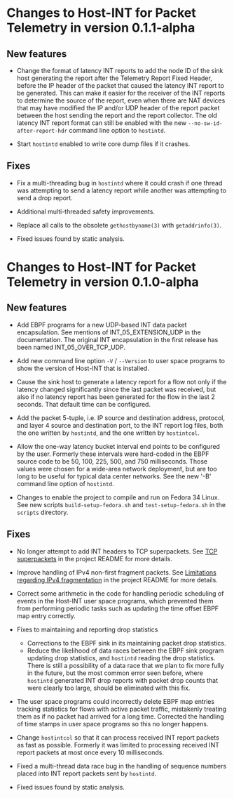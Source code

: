 # Changes to Host-INT for Packet Telemetry in version 0.1.1-alpha

## New features

* Change the format of latency INT reports to add the node ID of the
  sink host generating the report after the Telemetry Report Fixed
  Header, before the IP header of the packet that caused the latency
  INT report to be generated.  This can make it easier for the
  receiver of the INT reports to determine the source of the report,
  even when there are NAT devices that may have modified the IP and/or
  UDP header of the report packet between the host sending the report
  and the report collector.  The old latency INT report format can
  still be enabled with the new `--no-sw-id-after-report-hdr` command
  line option to `hostintd`.

* Start `hostintd` enabled to write core dump files if it crashes.


## Fixes

* Fix a multi-threading bug in `hostintd` where it could crash if one
  thread was attempting to send a latency report while another was
  attempting to send a drop report.

* Additional multi-threaded safety improvements.

* Replace all calls to the obsolete `gethostbyname(3)` with
  `getaddrinfo(3)`.

* Fixed issues found by static analysis.


# Changes to Host-INT for Packet Telemetry in version 0.1.0-alpha

## New features

* Add EBPF programs for a new UDP-based INT data packet encapsulation.
  See mentions of INT_05_EXTENSION_UDP in the documentation.  The
  original INT encapsulation in the first release has been named
  INT_05_OVER_TCP_UDP.

* Add new command line option `-V` / `--Version` to user space
  programs to show the version of Host-INT that is installed.

* Cause the sink host to generate a latency report for a flow not only
  if the latency changed significantly since the last packet was
  received, but also if no latency report has been generated for the
  flow in the last 2 seconds.  That default time can be configured.

* Add the packet 5-tuple, i.e. IP source and destination address,
  protocol, and layer 4 source and destination port, to the INT report
  log files, both the one written by `hostintd`, and the one written
  by `hostintcol`.

* Allow the one-way latency bucket interval end points to be
  configured by the user.  Formerly these intervals were hard-coded in
  the EBPF source code to be 50, 100, 225, 500, and 750 milliseconds.
  Those values were chosen for a wide-area network deployment, but are
  too long to be useful for typical data center networks.  See the new
  '-B' command line option of `hostintd`.

* Changes to enable the project to compile and run on Fedora 34 Linux.
  See new scripts `build-setup-fedora.sh` and `test-setup-fedora.sh`
  in the `scripts` directory.


## Fixes

* No longer attempt to add INT headers to TCP superpackets.  See [TCP
  superpackets](README.md#tcp-superpackets) in the project README for
  more details.

* Improve handling of IPv4 non-first fragment packets.  See
  [Limitations regarding IPv4
  fragmentation](README.md#limitations-regarding-ipv4-fragmentation)
  in the project README for more details.

* Correct some arithmetic in the code for handling periodic scheduling
  of events in the Host-INT user space programs, which prevented them
  from performing periodic tasks such as updating the time offset EBPF
  map entry correctly.

* Fixes to maintaining and reporting drop statistics
  * Corrections to the EBPF sink in its maintaining packet drop
    statistics.
  * Reduce the likelihood of data races between the EBPF sink program
    updating drop statistics, and `hostintd` reading the drop
    statistics.  There is still a possibility of a data race that we
    plan to fix more fully in the future, but the most common error
    seen before, where `hostintd` generated INT drop reports with
    packet drop counts that were clearly too large, should be
    eliminated with this fix.

* The user space programs could incorrectly delete EBPF map entries
  tracking statistics for flows with active packet traffic, mistakenly
  treating them as if no packet had arrived for a long time.
  Corrected the handling of time stamps in user space programs so this
  no longer happens.

* Change `hostintcol` so that it can process received INT report
  packets as fast as possible.  Formerly it was limited to processing
  received INT report packets at most once every 10 milliseconds.

* Fixed a multi-thread data race bug in the handling of sequence
  numbers placed into INT report packets sent by `hostintd`.

* Fixed issues found by static analysis.
